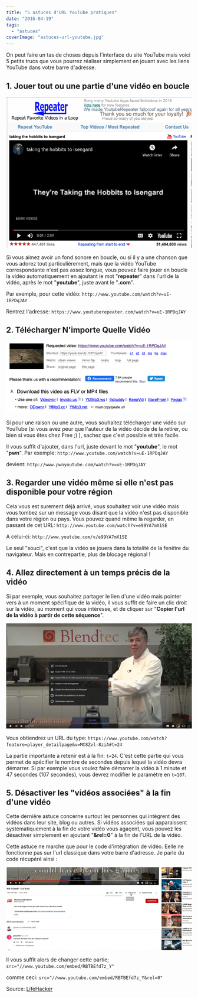 ```yaml
---
title: "5 astuces d'URL YouTube pratiques"
date: "2016-04-19"
tags:
  - "astuces"
coverImage: "astuces-url-youtube.jpg"
---
```


On peut faire un tas de choses depuis l'interface du site YouTube mais voici 5 petits trucs que vous pourrez réaliser simplement en jouant avec les liens YouTube dans votre barre d'adresse.<!--more-->

## 1. Jouer tout ou une partie d'une vidéo en boucle

![](images/CleanShot-2020-06-01-at-09.40.18.png)

Si vous aimez avoir un fond sonore en boucle, ou si il y a une chanson que vous adorez tout particulièrement, mais que la vidéo YouTube correspondante n'est pas assez longue, vous pouvez faire jouer en boucle la vidéo automatiquement en ajoutant le mot "**repeater**" dans l'url de la vidéo, après le mot "**youtube**", juste avant le "**.com**".

Par exemple, pour cette vidéo: `http://www.youtube.com/watch?v=uE-1RPDqJAY`

Rentrez l'adresse: `https://www.youtuberepeater.com/watch?v=uE-1RPDqJAY`

## 2\. Télécharger N'importe Quelle Vidéo

![](images/CleanShot-2020-06-01-at-09.43.26.png)

Si pour une raison ou une autre, vous souhaitez télécharger une vidéo sur YouTube (si vous avez peur que l'auteur de la vidéo décide de la retirer, ou bien si vous êtes chez Free ;) ), sachez que c'est possible et très facile.

Il vous suffit d'ajouter, dans l'url, juste devant le mot "**youtube**", le mot "**pwn**". Par exemple: `http://www.youtube.com/watch?v=uE-1RPDqJAY`

devient: `http://www.pwnyoutube.com/watch?v=uE-1RPDqJAY`

## 3\. Regarder une vidéo même si elle n'est pas disponible pour votre région

Cela vous est surement déjà arrivé, vous souhaitez voir une vidéo mais vous tombez sur un message vous disant que la vidéo n'est pas disponible dans votre région ou pays. Vous pouvez quand même la regarder, en passant de cet URL: `http://www.youtube.com/watch?v=e99YA7mX1SE`

A celui-ci: `http://www.youtube.com/v/e99YA7mX1SE`

Le seul "souci", c'est que la vidéo se jouera dans la totalité de la fenêtre du navigateur. Mais en contrepartie, plus de blocage régional !

## 4\. Allez directement à un temps précis de la vidéo

Si par exemple, vous souhaitez partager le lien d'une vidéo mais pointer vers à un moment spécifique de la vidéo, il vous suffit de faire un clic droit sur la vidéo, au moment qui vous intéresse, et de cliquer sur "**Copier l'url de la vidéo à partir de cette séquence**".

![](images/CleanShot-2020-06-01-at-09.47.58.png)

Vous obtiendrez un URL du type: `https://www.youtube.com/watch?feature=player_detailpage&v=MC8Zvl-8ziA#t=24`

La partie importante à retenir est à la fin: `t=24`. C'est cette partie qui vous permet de spécifier le nombre de secondes depuis lequel la vidéo devra démarrer. Si par exemple vous voulez faire démarrer la vidéo à 1 minute et 47 secondes (107 secondes), vous devrez modifier le paramètre en `t=107`.

## 5\. Désactiver les "vidéos associées" à la fin d'une vidéo

Cette dernière astuce concerne surtout les personnes qui intègrent des vidéos dans leur site, blog ou autres. Si vidéos associées qui apparaissent systématiquement à la fin de votre vidéo vous agaçent, vous pouvez les désactiver simplement en ajoutant "**&rel=0**" à la fin de l'URL de la vidéo.

Cette astuce ne marche que pour le code d'intégration de vidéo. Eelle ne fonctionne pas sur l'url classique dans votre barre d'adresse. Je parle du code récupéré ainsi :

![](images/CleanShot-2020-06-01-at-09.50.42.gif)

Il vous suffit alors de changer cette partie; `src="//www.youtube.com/embed/RBTBEfd7z_Y"`

comme ceci: `src="//www.youtube.com/embed/RBTBEfd7z_Y&rel=0"`

Source: [LifeHacker](http://lifehacker.com/the-six-best-youtube-url-tricks-1422544868)
